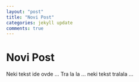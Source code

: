 ```yaml
---
layout: "post"
title: "Novi Post"
categories: jekyll update
comments: true
---
```


# Novi Post

Neki tekst ide ovde ... 
Tra la la ... neki tekst tralala ... 
